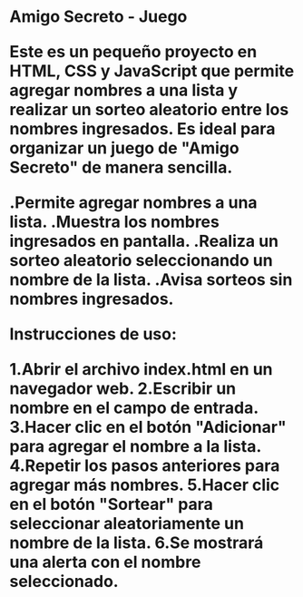 <h1> Amigo Secreto - Juego

Este es un pequeño proyecto en HTML, CSS y JavaScript que permite agregar nombres a una lista y realizar un sorteo aleatorio entre los nombres ingresados. Es ideal para organizar un juego de "Amigo Secreto" de manera sencilla.

.Permite agregar nombres a una lista.
.Muestra los nombres ingresados en pantalla.
.Realiza un sorteo aleatorio seleccionando un nombre de la lista.
.Avisa sorteos sin nombres ingresados.

Instrucciones de uso:

1.Abrir el archivo index.html en un navegador web.
2.Escribir un nombre en el campo de entrada.
3.Hacer clic en el botón "Adicionar" para agregar el nombre a la lista.
4.Repetir los pasos anteriores para agregar más nombres.
5.Hacer clic en el botón "Sortear" para seleccionar aleatoriamente un nombre de la lista.
6.Se mostrará una alerta con el nombre seleccionado.
